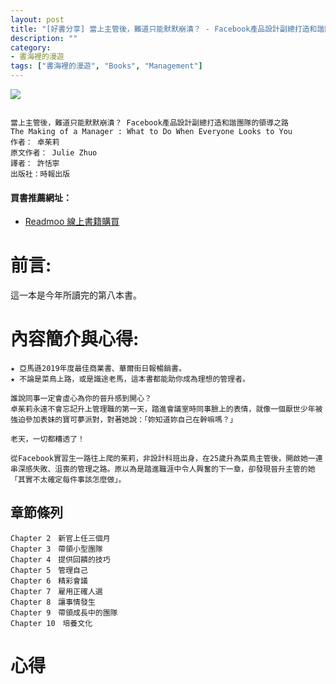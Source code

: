 ```yaml
---
layout: post
title: "[好書分享] 當上主管後，難道只能默默崩潰？ - Facebook產品設計副總打造和諧團隊的領導之路"
description: ""
category: 
- 書海裡的漫遊
tags: ["書海裡的漫遊", "Books", "Management"]
---
```


<div><a href="http://moo.im/a/8lxCRS" title="當上主管後，難道只能默默崩潰？"><img src="https://cdn.readmoo.com/cover/5f/5efaged_210x315.jpg?v=0"></a></div>



```

當上主管後，難道只能默默崩潰？ Facebook產品設計副總打造和諧團隊的領導之路
The Making of a Manager : What to Do When Everyone Looks to You
作者： 卓茱莉  
原文作者： Julie Zhuo  
譯者： 許恬寧  
出版社：時報出版 
```

#### 買書推薦網址：

- [Readmoo 線上書籍購買](http://moo.im/a/8lxCRS)

# 前言:

這一本是今年所讀完的第八本書。



# 內容簡介與心得:

```
★ 亞馬遜2019年度最佳商業書、華爾街日報暢銷書。
★ 不論是菜鳥上路，或是識途老馬，這本書都能助你成為理想的管理者。

誰說同事一定會虛心為你的晉升感到開心？
卓茱莉永遠不會忘記升上管理職的第一天，踏進會議室時同事臉上的表情，就像一個厭世少年被強迫參加表妹的寶可夢派對，對著她說：「妳知道妳自己在幹嘛嗎？」

老天，一切都糟透了！

從Facebook實習生一路往上爬的茱莉，非設計科班出身，在25歲升為菜鳥主管後，開啟她一連串深感失敗、沮喪的管理之路。原以為是踏進職涯中令人興奮的下一章，卻發現晉升主管的她「其實不太確定每件事該怎麼做」。
```

## 章節條列

```
Chapter 2　新官上任三個月
Chapter 3　帶領小型團隊
Chapter 4　提供回饋的技巧
Chapter 5　管理自己
Chapter 6　精彩會議
Chapter 7　雇用正確人選
Chapter 8　讓事情發生
Chapter 9　帶領成長中的團隊
Chapter 10　培養文化
```




# 心得



